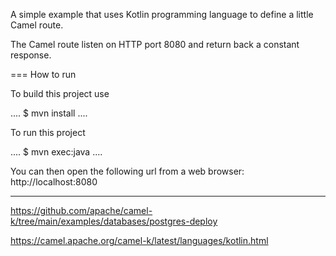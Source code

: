 A simple example that uses Kotlin programming language to define a
little Camel route.

The Camel route listen on HTTP port 8080 and return back a constant
response.

=== How to run

To build this project use

....
$ mvn install
....

To run this project

....
$ mvn exec:java
....

You can then open the following url from a web browser:
http://localhost:8080


-----------------------------------

https://github.com/apache/camel-k/tree/main/examples/databases/postgres-deploy

https://camel.apache.org/camel-k/latest/languages/kotlin.html

